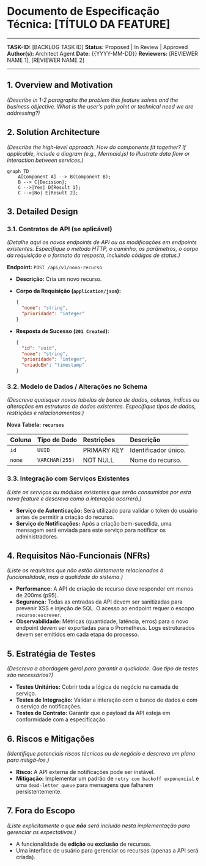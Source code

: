 # Documento de Especificação Técnica: [TÍTULO DA FEATURE]

---

**TASK-ID:** [BACKLOG TASK ID]
**Status:** Proposed | In Review | Approved
**Author(s):** Architect Agent
**Date:** {{YYYY-MM-DD}}
**Reviewers:** [REVIEWER NAME 1], [REVIEWER NAME 2]

---

## 1. Overview and Motivation

*(Describe in 1-2 paragraphs the problem this feature solves and the business objective. What is the user's pain point or technical need we are addressing?)*

## 2. Solution Architecture

*(Describe the high-level approach. How do components fit together? If applicable, include a diagram (e.g., Mermaid.js) to illustrate data flow or interaction between services.)*

```mermaid
graph TD
    A[Component A] --> B(Component B);
    B --> C{Decision};
    C -->|Yes| D[Result 1];
    C -->|No| E[Result 2];
```

## 3. Detailed Design

### 3.1. Contratos de API (se aplicável)

*(Detalhe aqui os novos endpoints de API ou as modificações em endpoints existentes. Especifique o método HTTP, o caminho, os parâmetros, o corpo da requisição e o formato da resposta, incluindo códigos de status.)*

**Endpoint:** `POST /api/v1/novo-recurso`

* **Descrição:** Cria um novo recurso.
* **Corpo da Requisição (`application/json`):**

    ```json
    {
      "nome": "string",
      "prioridade": "integer"
    }
    ```

* **Resposta de Sucesso (`201 Created`):**

    ```json
    {
      "id": "uuid",
      "nome": "string",
      "prioridade": "integer",
      "criadoEm": "timestamp"
    }
    ```

### 3.2. Modelo de Dados / Alterações no Schema

*(Descreva quaisquer novas tabelas de banco de dados, colunas, índices ou alterações em estruturas de dados existentes. Especifique tipos de dados, restrições e relacionamentos.)*

**Nova Tabela: `recursos`**

| Coluna | Tipo de Dado | Restrições | Descrição |
| :--- | :--- | :--- | :--- |
| `id` | `UUID` | PRIMARY KEY | Identificador único. |
| `nome` | `VARCHAR(255)`| NOT NULL | Nome do recurso. |

### 3.3. Integração com Serviços Existentes

*(Liste os serviços ou módulos existentes que serão consumidos por esta nova feature e descreva como a interação ocorrerá.)*

* **Serviço de Autenticação:** Será utilizado para validar o token do usuário antes de permitir a criação do recurso.
* **Serviço de Notificações:** Após a criação bem-sucedida, uma mensagem será enviada para este serviço para notificar os administradores.

## 4. Requisitos Não-Funcionais (NFRs)

*(Liste os requisitos que não estão diretamente relacionados à funcionalidade, mas à qualidade do sistema.)*

* **Performance:** A API de criação de recurso deve responder em menos de 200ms (p95).
* **Segurança:** Todas as entradas da API devem ser sanitizadas para prevenir XSS e injeção de SQL. O acesso ao endpoint requer o escopo `recurso:escrever`.
* **Observabilidade:** Métricas (quantidade, latência, erros) para o novo endpoint devem ser exportadas para o Prometheus. Logs estruturados devem ser emitidos em cada etapa do processo.

## 5. Estratégia de Testes

*(Descreva a abordagem geral para garantir a qualidade. Que tipo de testes são necessários?)*

* **Testes Unitários:** Cobrir toda a lógica de negócio na camada de serviço.
* **Testes de Integração:** Validar a interação com o banco de dados e com o serviço de notificações.
* **Testes de Contrato:** Garantir que o payload da API esteja em conformidade com a especificação.

## 6. Riscos e Mitigações

*(Identifique potenciais riscos técnicos ou de negócio e descreva um plano para mitigá-los.)*

* **Risco:** A API externa de notificações pode ser instável.
* **Mitigação:** Implementar um padrão de `retry com backoff exponencial` e uma `dead-letter queue` para mensagens que falharem persistentemente.

## 7. Fora do Escopo

*(Liste explicitamente o que **não** será incluído nesta implementação para gerenciar as expectativas.)*

* A funcionalidade de **edição** ou **exclusão** de recursos.
* Uma interface de usuário para gerenciar os recursos (apenas a API será criada).
